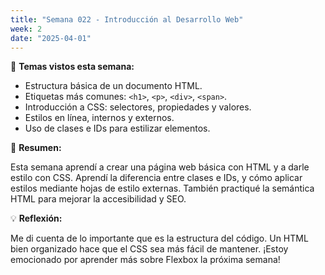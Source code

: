 ```yaml
---
title: "Semana 022 - Introducción al Desarrollo Web"
week: 2
date: "2025-04-01"
---
```


🎯 **Temas vistos esta semana:**

- Estructura básica de un documento HTML.
- Etiquetas más comunes: `<h1>`, `<p>`, `<div>`, `<span>`.
- Introducción a CSS: selectores, propiedades y valores.
- Estilos en línea, internos y externos.
- Uso de clases e IDs para estilizar elementos.

📌 **Resumen:**

Esta semana aprendí a crear una página web básica con HTML y a darle estilo con CSS. Aprendí la diferencia entre clases e IDs, y cómo aplicar estilos mediante hojas de estilo externas. También practiqué la semántica HTML para mejorar la accesibilidad y SEO.

💡 **Reflexión:**

Me di cuenta de lo importante que es la estructura del código. Un HTML bien organizado hace que el CSS sea más fácil de mantener. ¡Estoy emocionado por aprender más sobre Flexbox la próxima semana!